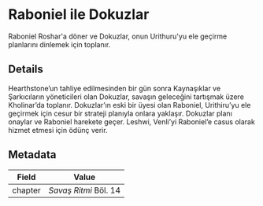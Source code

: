 # Raboniel ile Dokuzlar
Raboniel Roshar'a döner ve Dokuzlar, onun Urithuru'yu ele geçirme planlarını dinlemek için toplanır.

## Details
Hearthstone’un tahliye edilmesinden bir gün sonra Kaynaşıklar ve Şarkıcıların yöneticileri olan Dokuzlar, savaşın geleceğini tartışmak üzere Kholinar’da toplanır. Dokuzlar’ın eski bir üyesi olan Raboniel, Urithiru’yu ele geçirmek için cesur bir strateji planıyla onlara yaklaşır. Dokuzlar planı onaylar ve Raboniel harekete geçer. Leshwi, Venli’yi Raboniel’e casus olarak hizmet etmesi için ödünç verir.

## Metadata
| Field | Value |
| ----- | ----- |
| chapter | *Savaş Ritmi* Böl. 14 |
